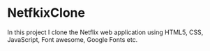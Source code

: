 # NetfkixClone
In this project I clone the Netflix  web application using HTML5, CSS, JavaScript, Font awesome, Google Fonts etc. 
